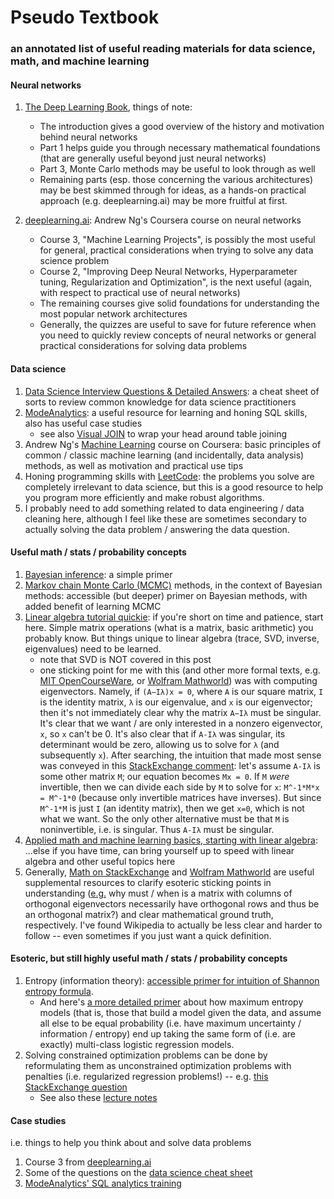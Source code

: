 # Pseudo Textbook
### an annotated list of useful reading materials for data science, math, and machine learning

#### Neural networks
1. [The Deep Learning Book](http://www.deeplearningbook.org), things of note:
    * The introduction gives a good overview of the history and motivation behind neural networks
    * Part 1 helps guide you through necessary mathematical foundations (that are generally useful beyond just neural networks)
    * Part 3, Monte Carlo methods may be useful to look through as well
    * Remaining parts (esp. those concerning the various architectures) may be best skimmed through for ideas, as a hands-on practical approach (e.g. deeplearning.ai) may be more fruitful at first. 
  
2. [deeplearning.ai](https://www.deeplearning.ai/): Andrew Ng's Coursera course on neural networks
    * Course 3, "Machine Learning Projects", is possibly the most useful for general, practical considerations when trying to solve any data science problem
    * Course 2, "Improving Deep Neural Networks, Hyperparameter tuning, Regularization and Optimization", is the next useful (again, with respect to practical use of neural networks)
    * The remaining courses give solid foundations for understanding the most popular network architectures
    * Generally, the quizzes are useful to save for future reference when you need to quickly review concepts of neural networks or general practical considerations for solving data problems
  
#### Data science  
1. [Data Science Interview Questions & Detailed Answers](https://rpubs.com/JDAHAN/172473): a cheat sheet of sorts to review common knowledge for data science practitioners
2. [ModeAnalytics](https://modeanalytics.com): a useful resource for learning and honing SQL skills, also has useful case studies
   * see also [Visual JOIN](http://joins.spathon.com/) to wrap your head around table joining
3. Andrew Ng's [Machine Learning](https://www.coursera.org/learn/machine-learning) course on Coursera: basic principles of common / classic machine learning (and incidentally, data analysis) methods, as well as motivation and practical use tips
4. Honing programming skills with [LeetCode](https://leetcode.com/problemset/algorithms/): the problems you solve are completely irrelevant to data science, but this is a good resource to help you program more efficiently and make robust algorithms.
5. I probably need to add something related to data engineering / data cleaning here, although I feel like these are sometimes secondary to actually solving the data problem / answering the data question. 

#### Useful math / stats / probability concepts
1. [Bayesian inference](https://brohrer.github.io/how_bayesian_inference_works.html): a simple primer
2. [Markov chain Monte Carlo (MCMC)](https://github.com/CamDavidsonPilon/Probabilistic-Programming-and-Bayesian-Methods-for-Hackers) methods, in the context of Bayesian methods: accessible (but deeper) primer on Bayesian methods, with added benefit of learning MCMC
3. [Linear algebra tutorial quickie](https://www.analyticsvidhya.com/blog/2017/05/comprehensive-guide-to-linear-algebra/): if you're short on time and patience, start here. Simple matrix operations (what is a matrix, basic arithmetic) you probably know. But things unique to linear algebra (trace, SVD, inverse, eigenvalues) need to be learned.
   * note that SVD is NOT covered in this post
   * one sticking point for me with this (and other more formal texts, e.g. [MIT OpenCourseWare](https://ocw.mit.edu/courses/mathematics/18-06sc-linear-algebra-fall-2011/least-squares-determinants-and-eigenvalues/eigenvalues-and-eigenvectors/), or [Wolfram Mathworld](http://mathworld.wolfram.com/Eigenvector.html)) was with computing eigenvectors. Namely, if `(A−Iλ)x = 0`, where `A` is our square matrix, `I` is the identity matrix, `λ` is our eigenvalue, and `x` is our eigenvector; then it's not immediately clear why the matrix `A−Iλ` must be singular. It's clear that we want / are only interested in a nonzero eigenvector, `x`, so `x` can't be 0. It's also clear that if `A-Iλ` was singular, its determinant would be zero, allowing us to solve for `λ` (and subsequently `x`). After searching, the intuition that made most sense was conveyed in this [StackExchange comment](https://math.stackexchange.com/questions/2619022/why-can-the-determinant-be-assumed-to-be-0#comment5957261_2885009): let's assume `A-Iλ` is some other matrix `M`; our equation becomes `Mx = 0`. If `M` *were* invertible, then we can divide each side by `M` to solve for `x`: `M^-1*M*x = M^-1*0` (because only invertible matrices have inverses). But since `M^-1*M` is just `I` (an identity matrix), then we get `x=0`, which is not what we want. So the only other alternative must be that `M` is noninvertible, i.e. is singular. Thus `A-Iλ` must be singular.
4. [Applied math and machine learning basics, starting with linear algebra](https://www.deeplearningbook.org/contents/linear_algebra.html): ...else if you have time, can bring yourself up to speed with linear algebra and other useful topics here
5. Generally, [Math on StackExchange](https://math.stackexchange.com) and [Wolfram Mathworld](http://mathworld.wolfram.com) are useful supplemental resources to clarify esoteric sticking points in understanding ([e.g.](https://math.stackexchange.com/questions/52717/column-vectors-orthogonal-implies-row-vectors-also-orthogonal) why must / when is a matrix with columns of orthogonal eigenvectors necessarily have orthogonal rows and thus be an orthogonal matrix?) and clear mathematical ground truth, respectively. I've found Wikipedia to actually be less clear and harder to follow -- even sometimes if you just want a quick definition.

#### Esoteric, but still highly useful math / stats / probability concepts
1. Entropy (information theory): [accessible primer for intuition of Shannon entropy formula](https://medium.com/udacity/shannon-entropy-information-gain-and-picking-balls-from-buckets-5810d35d54b4). 
   * And here's [a more detailed primer](http://www.win-vector.com/blog/2011/09/the-equivalence-of-logistic-regression-and-maximum-entropy-models/) about how maximum entropy models (that is, those that build a model given the data, and assume all else to be equal probability (i.e. have maximum uncertainty / information / entropy) end up taking the same form of (i.e. are exactly) multi-class logistic regression models.
2. Solving constrained optimization problems can be done by reformulating them as unconstrained optimization problems with penalties (i.e. regularized regression problems!) -- e.g. [this StackExchange question](https://stats.stackexchange.com/questions/134763/what-is-the-connection-between-regularization-and-the-method-of-lagrange-multipl)
   * See also these [lecture notes](https://www.stat.cmu.edu/~cshalizi/statcomp/14/lectures/18/lecture-18.pdf)
#### Case studies
i.e. things to help you think about and solve data problems
1. Course 3 from [deeplearning.ai](https://www.deeplearning.ai/)
2. Some of the questions on the [data science cheat sheet](https://rpubs.com/JDAHAN/172473)
3. [ModeAnalytics' SQL analytics training](https://community.modeanalytics.com/sql/tutorial/sql-business-analytics-training/)
